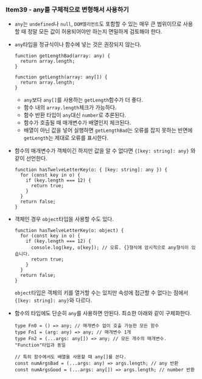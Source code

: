 ### Item39 - any를 구체적으로 변형해서 사용하기

- `any`는 `undefined`나 `null`, `DOM엘리먼트`도 포함할 수 있는 매우 큰 범위이므로 사용할 때 정말 모든 값이 허용되어야만 하는지 면밀하게 검토해야 한다.
- `any`타입을 정규식이나 함수에 넣는 것은 권장되지 않는다.
  ```tsx
  function getLengthBad(array: any) {
    return array.length;
  }

  function getLength(array: any[]) {
    return array.length;
  }
  ```
  - `any`보다 `any[]`를 사용하는 `getLength`함수가 더 좋다.
  - 함수 내의 `array.length`체크가 가능하다.
  - 함수 반환 타입이 `any`대신 `number`로 추론된다.
  - 함수가 호출될 때 매개변수가 배열인지 체크된다.
  - 배열이 아닌 값을 넣어 실행하면 `getLengthBad`는 오류를 잡지 못하는 반면에 `getLength`는 제대로 오류를 표시한다.
- 함수의 매개변수가 객체이긴 하지만 값을 알 수 없다면 `{[key: string]: any}` 와 같이 선언한다.

  ```tsx
  function hasTwelveLetterKey(o: { [key: string]: any }) {
    for (const key in o) {
      if (key.length === 12) {
        return true;
      }
    }
    return false;
  }
  ```

- 객체인 경우 `object`타입을 사용할 수도 있다.

  ```tsx
  function hasTwelveLetterKey(o: object) {
    for (const key in o) {
      if (key.length === 12) {
        console.log(key, o[key]); // 오류. {}형식에 암시적으로 any형식이 있습니다.
        return true;
      }
    }
    return false;
  }
  ```

  `object`타입은 객체의 키를 열거할 수는 있지만 속성에 접근할 수 없다는 점에서 `{[key: string]: any}`와 다르다.

- 함수의 타입에도 단순히 `any`를 사용하면 안된다. 최소한 아래와 같이 구체화한다.
  ```tsx
  type Fn0 = () => any; // 매개변수 없이 호출 가능한 모든 함수
  type Fn1 = (arg: any) => any; // 매개변수 1개
  type Fn2 = (...args: any[]) => any; // 모든 개수의 매개변수. "Function"타입과 동일

  // 특히 함수에서도 배열을 사용할 때 any[]를 쓴다.
  const numArgsBad = (...args: any) => args.length; // any 반환
  const numArgsGood = (...args: any[]) => args.length; // number 반환
  ```
